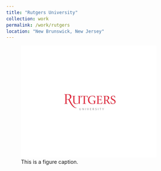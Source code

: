 ```yaml
---
title: "Rutgers University"
collection: work
permalink: /work/rutgers
location: "New Brunswick, New Jersey"
---
```


<figure>
  <img src="/images/rutgers.png" alt="this is a placeholder image">
  <figcaption>This is a figure caption.</figcaption>
</figure>
